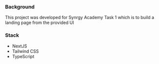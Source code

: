 ### Background
This project was developed for Synrgy Academy Task 1 which is to build a landing page from the provided UI

### Stack
- NextJS
- Tailwind CSS
- TypeScript